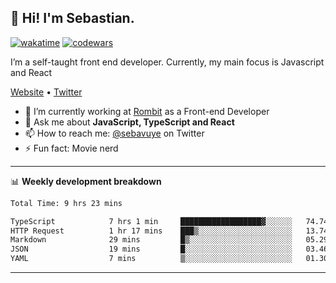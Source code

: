 ## 👋 Hi! I'm Sebastian.

[![wakatime](https://wakatime.com/badge/user/df0036c6-328a-4a39-be9b-e49417ed22a1.svg)](https://wakatime.com/@df0036c6-328a-4a39-be9b-e49417ed22a1)
[![codewars](https://www.codewars.com/users/sebavuye/badges/small)](https://www.codewars.com/users/sebavuye)

I’m a self-taught front end developer. Currently, my main focus is Javascript and React

[Website](https://sebastianvuye.be) • [Twitter](https://twitter.com/sebavuye)

- 🔭 I’m currently working at [Rombit](https://rombit.com/) as a Front-end Developer
- 💬 Ask me about **JavaScript, TypeScript and React**
- 📫 How to reach me: [@sebavuye](https://twitter.com/sebavuye) on Twitter
- ⚡ Fun fact: Movie nerd

-------

📊 **Weekly development breakdown**

<!--START_SECTION:waka-->

```txt
Total Time: 9 hrs 23 mins

TypeScript            7 hrs 1 min     ██████████████████▓░░░░░░   74.74 %
HTTP Request          1 hr 17 mins    ███▒░░░░░░░░░░░░░░░░░░░░░   13.74 %
Markdown              29 mins         █▒░░░░░░░░░░░░░░░░░░░░░░░   05.29 %
JSON                  19 mins         █░░░░░░░░░░░░░░░░░░░░░░░░   03.46 %
YAML                  7 mins          ▒░░░░░░░░░░░░░░░░░░░░░░░░   01.30 %
```

<!--END_SECTION:waka-->
-------
